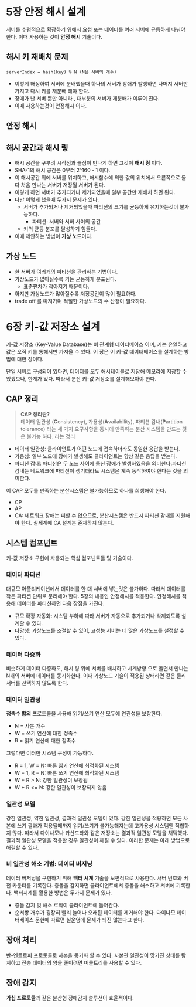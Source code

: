 # 5장 안정 해시 설계

서버를 수평적으로 확장하기 위해서 요청 또는 데이터를 여러 서버에 균등하게 나눠야 한다. 이때 사용하는 것이 **안정 해시** 기술이다.

## 해시 키 재배치 문제

```
serverIndex = hash(key) % N (N은 서버의 개수)
```
- 이렇게 해싱하여 서버에 분배했을때 하나의 서버가 장애가 발생하면 나머지 서버만 가지고 다시 키를 재분배 해야 한다.
- 장애가 난 서버 뿐만 아니라 , 대부분의 서버가 재분배가 이루어 진다.
- 이때 사용하는것이 안정해시 이다.

## 안정 해시

## 해시 공간과 해시 링

- 해시 공간을 구부려 시작점과 끝점이 만나게 하면 그것이 **해시 링** 이다.
- SHA-1의 해시 공간은 0부터 2^160 - 1 이다.
- 이 해시공간 위에 서버를 위치하고, 해시함수에 의한 값의 위치에서 오른쪽으로 돌다 처음 만나는 서버가 저장될 서버가 된다.
- 이렇게 하면 서버가 추가되거나 제거되었을때 일부 공간만 재배치 하면 된다.
- 다만 이렇게 했을때 두가지 문제가 있다.
  - 서버가 추가되거나 제거되었을때 파티션의 크기를 균등하게 유지하는것이 불가능하다.
    - 파티션: 서버와 서버 사이의 공간
  - 키의 균등 분포를 달성하기 힘들다.
- 이때 제안하는 방법이 **가상 노드**이다.

## 가상 노드

- 한 서버가 여러개의 파티션을 관리하는 기법이다.
- 가상노드가 많아질수록 키는 균등하게 분포된다.
  - 표준편차가 작아지기 때문이다.
- 하지만 가상노드가 많아질수록 저장공간이 많이 필요하다.
- trade off 를 따져가며 적절한 가상노드의 수 산정이 필요하다. 


# 6장 키-값 저장소 설계

키-값 저장소 (Key-Value Database)는 비 관계형 데이터베이스 이며, 키는 유일하고 값은 오직 키를 통해서만 가져올 수 있다.
이 장은 이 키-값 데이터베이스를 설계하는 방법에 대한 장이다.

단일 서버로 구성되어 있다면, 데이터를 모두 해시테이블로 저장해 메모리에 저장할 수 있겠으나, 한계가 있다.
따라서 분산 키-값 저장소를 설계해보아야 한다.

## CAP 정리

> **CAP 정리란?**<br/>
> 데이터 일관성 (**C**onsistency), 가용성(**A**vailability), 파티션 감내(**P**artition tolerance) 라는 세 가지 요구사항을
> 동시에 만족하는 분산 시스템을 만드는 것은 불가능 하다. 라는 정리

- 데이터 일관성: 클라이언트가 어떤 노드에 접속하더라도 동일한 응답을 받는다.
- 가용성: 일부 노드에 장애가 발생해도 클라이언트는 항상 같은 응답을 받는다.
- 파티션 감내: 파티션은 두 노드 사이에 통신 장애가 발생하였음을 의미한다.파티션 감내는 네트워크에 파티션이 생기더라도 시스템은 계속 동작하여야 한다는 것을 의미한다.

이 CAP 모두를 만족하는 분산시스템은 불가능하므로 하나를 희생해야 한다.

- CP
- AP
- CA: 네트워크 장애는 피할 수 없으므로, 분산시스템은 반드시 파티션 감내를 지원해야 한다. 실세계에 CA 설계는 존재하지 않는다.

## 시스템 컴포넌트

키-값 저장소 구현에 사용되는 핵심 컴포넌트들 및 기술이다.

### 데이터 파티션

대규모 어플리케이션에서 데이터를 한 대 서버에 넣는것은 불가하다. 따라서 데이터를 작은 파티션 단위로 분리해야 한다.
5장의 내용인 안정해시를 적용한다. 안정해시를 적용해 데이터를 파티션하면 다음 장점을 가진다.

- 규모 확장 자동화: 시스템 부하에 따라 서버가 자동으로 추가되거나 삭제되도록 설계할 수 있다.
- 다양성: 가상노드를 조절할 수 있어, 고성능 서버는 더 많은 가상노드를 설정할 수 있다.

### 데이터 다중화

비슷하게 데이터 다중화도, 해시 링 위에 서버를 배치하고 시계방향 으로 돌면서 만나는 N개의 서버에 데이터를 동기화한다.
이때 가상노드 기술이 적용된 상태라면 같은 물리서버를 선택하지 않도록 한다.

### 데이터 일관성

**정족수 합의** 프로토콜을 사용해 읽기/쓰기 연산 모두에 연관성을 보장한다.

- N = 사본 개수
- W = 쓰기 연산에 대한 정족수
- R = 읽기 연산에 대한 정족수

그렇다면 이러한 시스템 구성이 가능하다.

- R = 1, W = N: 빠른 읽기 연산에 최적화된 시스템
- W = 1, R = N: 빠른 쓰기 연산에 최적화된 시스템
- W + R > N: 강한 일관성이 보장됨
- W + R <= N: 강한 일관성이 보장되지 않음

### 일관성 모델

강한 일관성, 약한 일관성, 결과적 일관성 모델이 있다.
강한 일관성을 적용하면 모든 사본에 쓰기 결과가 적용될때까지 읽기/쓰기가 불가능해지는데 고가용성 시스템엔 적합하지 않다.
따라서 다이나모나 카산드라와 같은 저장소는 결과적 일관성 모델을 채택했다. 결과적 일관성 모델을 적용할 경우 일관성이 깨질 수 있다.
이러한 문제는 아래 방법으로 해결할 수 있다.

### 비 일관성 해소 기법: 데이터 버저닝

데이터 버저닝을 구현하기 위해 **백터 시계** 기술을 보편적으로 사용한다. 서버 번호와 버전 카운터를 기록한다.
충돌을 감지하면 클라이언트에서 충돌을 해소하고 서버에 기록한다. 백터시계를 활용한 방법은 두가지 문제가 있다.

- 충돌 감지 및 해소 로직이 클라이언트에 들어간다.
- 순서쌍 개수가 굉장히 빨리 늘어나 오래된 데이터를 제거해야 한다. 다이나모 데이터베이스 문헌에 따르면 실운영에 문제가 되진 않는다고 한다.

## 장애 처리

반-엔트로피 프로토콜로 사본을 동기화 할 수 있다. 사본관 일관성이 망가진 상태를 탐지하고 전송 데이터의 양을 줄이려면 머클트리를 사용할 수 있다.

## 장애 감지

**가십 프로토콜**과 같은 분산형 장애감지 솔루션이 효율적이다.
